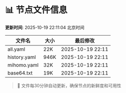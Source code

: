 # 📊 节点文件信息

**更新时间**: 2025-10-19 22:11:04 北京时间

| 文件名 | 大小 | 最后修改 |
|--------|------|----------|
| all.yaml | 22K | 2025-10-19 22:11 |
| history.yaml | 946K | 2025-10-19 22:11 |
| mihomo.yaml | 32K | 2025-10-19 22:11 |
| base64.txt | 19K | 2025-10-19 22:11 |

> 🔄 文件每30分钟自动更新，确保节点的新鲜度和可用性
